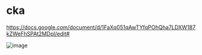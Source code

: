 # cka
https://docs.google.com/document/d/1FaXq051qAwTYfqPOhQha7LDXW187kZWeFhSPAt2MDpI/edit#

![image](https://user-images.githubusercontent.com/26058152/135439139-21e71649-a082-4e1a-ac1a-2f6ac2e70d6f.png)


